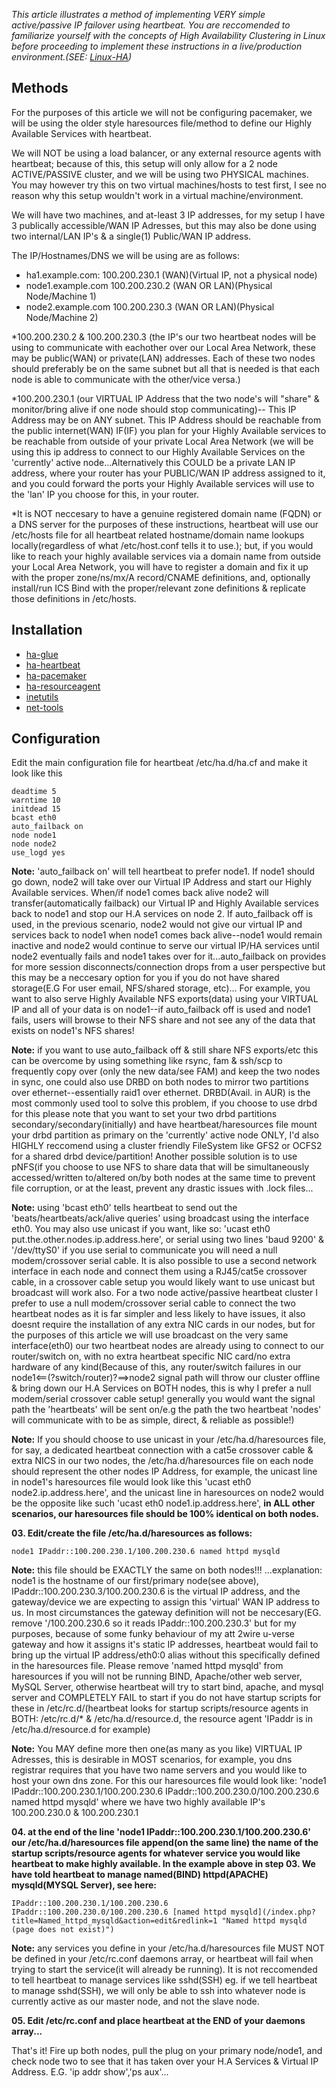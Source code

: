 _This article illustrates a method of implementing VERY simple active/passive IP failover using heartbeat. You are reccomended to familiarize yourself with the concepts of High Availability Clustering in Linux before proceeding to implement these instructions in a live/production environment.(SEE: [Linux-HA](http://www.linux-ha.org/wiki/Main_Page))_

## Methods

For the purposes of this article we will not be configuring pacemaker, we will be using the older style haresources file/method to define our Highly Available Services with heartbeat.

We will NOT be using a load balancer, or any external resource agents with heartbeat; because of this, this setup will only allow for a 2 node ACTIVE/PASSIVE cluster, and we will be using two PHYSICAL machines. You may however try this on two virtual machines/hosts to test first, I see no reason why this setup wouldn't work in a virtual machine/environment.

We will have two machines, and at-least 3 IP addresses, for my setup I have 3 publically accessible/WAN IP Adresses, but this may also be done using two internal/LAN IP's & a single(1) Public/WAN IP address.

The IP/Hostnames/DNS we will be using are as follows:

*   ha1.example.com: 100.200.230.1 (WAN)(Virtual IP, not a physical node)
*   node1.example.com 100.200.230.2 (WAN OR LAN)(Physical Node/Machine 1)
*   node2.example.com 100.200.230.3 (WAN OR LAN)(Physical Node/Machine 2)

*100.200.230.2 & 100.200.230.3 (the IP's our two heartbeat nodes will be using to communicate with eachother over our Local Area Network, these may be public(WAN) or private(LAN) addresses. Each of these two nodes should preferably be on the same subnet but all that is needed is that each node is able to communicate with the other/vice versa.)

*100.200.230.1 (our VIRTUAL IP Address that the two node's will "share" & monitor/bring alive if one node should stop communicating)-- This IP Address may be on ANY subnet. This IP Address should be reachable from the public internet(WAN) IF(IF) you plan for your Highly Available services to be reachable from outside of your private Local Area Network (we will be using this ip address to connect to our Highly Available Services on the 'currently' active node...Alternatively this COULD be a private LAN IP address, where your router has your PUBLIC/WAN IP address assigned to it, and you could forward the ports your Highly Available services will use to the 'lan' IP you choose for this, in your router.

*It is NOT neccesary to have a genuine registered domain name (FQDN) or a DNS server for the purposes of these instructions, heartbeat will use our /etc/hosts file for all heartbeat related hostname/domain name lookups locally(regardless of what /etc/host.conf tells it to use.); but, if you would like to reach your highly available services via a domain name from outside your Local Area Network, you will have to register a domain and fix it up with the proper zone/ns/mx/A record/CNAME definitions, and, optionally install/run ICS Bind with the proper/relevant zone definitions & replicate those definitions in /etc/hosts.

## Installation

*   [ha-glue](https://aur.archlinux.org/packages/ha-glue/)
*   [ha-heartbeat](https://aur.archlinux.org/packages/ha-heartbeat/)
*   [ha-pacemaker](https://aur.archlinux.org/packages/ha-pacemaker/)
*   [ha-resourceagent](https://aur.archlinux.org/packages/ha-resourceagent/)
*   [inetutils](https://www.archlinux.org/packages/?name=inetutils)
*   [net-tools](https://www.archlinux.org/packages/?name=net-tools)

## Configuration

Edit the main configuration file for heartbeat /etc/ha.d/ha.cf and make it look like this

```
deadtime 5
warntime 10
initdead 15
bcast eth0
auto_failback on
node node1
node node2
use_logd yes

```

**Note:** 'auto_failback on' will tell heartbeat to prefer node1\. If node1 should go down, node2 will take over our Virtual IP Address and start our Highly Available services. When/if node1 comes back alive node2 will transfer(automatically failback) our Virtual IP and Highly Available services back to node1 and stop our H.A services on node 2\. If auto_failback off is used, in the previous scenario, node2 would not give our virtual IP and services back to node1 when node1 comes back alive--node1 would remain inactive and node2 would continue to serve our virtual IP/HA services until node2 eventually fails and node1 takes over for it...auto_failback on provides for more session disconnects/connection drops from a user perspective but this may be a neccesary option for you if you do not have shared storage(E.G For user email, NFS/shared storage, etc)... For example, you want to also serve Highly Available NFS exports(data) using your VIRTUAL IP and all of your data is on node1--if auto_failback off is used and node1 fails, users will browse to their NFS share and not see any of the data that exists on node1's NFS shares!

**Note:** if you want to use auto_failback off & still share NFS exports/etc this can be overcome by using something like rsync, fam & ssh/scp to frequently copy over (only the new data/see FAM) and keep the two nodes in sync, one could also use DRBD on both nodes to mirror two partitions over ethernet--essentially raid1 over ethernet. DRBD(Avail. in AUR) is the most commonly used tool to solve this problem, if you choose to use drbd for this please note that you want to set your two drbd partitions secondary/secondary(initially) and have heartbeat/haresources file mount your drbd partition as primary on the 'currently' active node ONLY, I'd also HIGHLY reccomend using a cluster friendly FileSystem like GFS2 or OCFS2 for a shared drbd device/partition! Another possible solution is to use pNFS(if you choose to use NFS to share data that will be simultaneously accessed/written to/altered on/by both nodes at the same time to prevent file corruption, or at the least, prevent any drastic issues with .lock files...

**Note:** using 'bcast eth0' tells heartbeat to send out the 'beats/heartbeats/ack/alive queries' using broadcast using the interface eth0\. You may also use unicast if you want, like so: 'ucast eth0 put.the.other.nodes.ip.address.here', or serial using two lines 'baud 9200' & '/dev/ttyS0' if you use serial to communicate you will need a null modem/crossover serial cable. It is also possible to use a second network interface in each node and connect them using a RJ45/cat5e crossover cable, in a crossover cable setup you would likely want to use unicast but broadcast will work also. For a two node active/passive heartbeat cluster I prefer to use a null modem/crossover serial cable to connect the two heartbeat nodes as it is far simpler and less likely to have issues, it also doesnt require the installation of any extra NIC cards in our nodes, but for the purposes of this article we will use broadcast on the very same interface(eth0) our two heartbeat nodes are already using to connect to our router/switch on, with no extra heartbeat specific NIC card/no extra hardware of any kind(Because of this, any router/switch failures in our node1<==(?switch/router)?==>node2 signal path will throw our cluster offline & bring down our H.A Services on BOTH nodes, this is why I prefer a null modem/serial crossover cable setup! generally you would want the signal path the 'heartbeats' will be sent on/e.g the path the two heartbeat 'nodes' will communicate with to be as simple, direct, & reliable as possible!)

**Note:** If you should choose to use unicast in your /etc/ha.d/haresources file, for say, a dedicated heartbeat connection with a cat5e crossover cable & extra NICS in our two nodes, the /etc/ha.d/haresources file on each node should represent the other nodes IP Address, for example, the unicast line in node1's haresources file would look like this 'ucast eth0 node2.ip.address.here', and the unicast line in haresources on node2 would be the opposite like such 'ucast eth0 node1.ip.address.here', **in ALL other scenarios, our haresources file should be 100% identical on both nodes.**

**03\. Edit/create the file /etc/ha.d/haresources as follows:**

```
node1 IPaddr::100.200.230.1/100.200.230.6 named httpd mysqld

```

**Note:** this file should be EXACTLY the same on both nodes!!! ...explanation: node1 is the hostname of our first/primary node(see above), IPaddr::100.200.230.3/100.200.230.6 is the virtual IP address, and the gateway/device we are expecting to assign this 'virtual' WAN IP address to us. In most circumstances the gateway definition will not be neccesary(EG. remove '/100.200.230.6 so it reads IPaddr::100.200.230.3' but for my purposes, because of some funky behaviour of my att 2wire u-verse gateway and how it assigns it's static IP addresses, heartbeat would fail to bring up the virtual IP address/eth0:0 alias without this specifically defined in the haresources file. Please remove 'named httpd mysqld' from haresources if you will not be running BIND, Apache/other web server, MySQL Server, otherwise heartbeat will try to start bind, apache, and mysql server and COMPLETELY FAIL to start if you do not have startup scripts for these in /etc/rc.d/(heartbeat looks for startup scripts/resource agents in BOTH: /etc/rc.d/* & /etc/ha.d/resource.d, the resource agent 'IPaddr is in /etc/ha.d/resource.d for example)

**Note:** You MAY define more then one(as many as you like) VIRTUAL IP Adresses, this is desirable in MOST scenarios, for example, you dns registrar requires that you have two name servers and you would like to host your own dns zone. For this our haresources file would look like: 'node1 IPaddr::100.200.230.1/100.200.230.6 IPaddr::100.200.230.0/100.200.230.6 named httpd mysqld' where we have two highly available IP's 100.200.230.0 & 100.200.230.1

**04\. at the end of the line 'node1 IPaddr::100.200.230.1/100.200.230.6' our /etc/ha.d/haresources file append(on the same line) the name of the startup scripts/resource agents for whatever service you would like heartbeat to make highly available. In the example above in step 03\. We have told heartbeat to manage named(BIND) httpd(APACHE) mysqld(MYSQL Server), see here:**

```
IPaddr::100.200.230.1/100.200.230.6 IPaddr::100.200.230.0/100.200.230.6 [named httpd mysqld](/index.php?title=Named_httpd_mysqld&action=edit&redlink=1 "Named httpd mysqld (page does not exist)")

```

**Note:** any services you define in your /etc/ha.d/haresources file MUST NOT be defined in your /etc/rc.conf daemons array, or heartbeat will fail when trying to start the service(it will already be running). It is not reccomended to tell heartbeat to manage services like sshd(SSH) eg. if we tell heartbeat to manage sshd(SSH), we will only be able to ssh into whatever node is currently active as our master node, and not the slave node.

**05\. Edit /etc/rc.conf and place heartbeat at the END of your daemons array...**

That's it! Fire up both nodes, pull the plug on your primary node/node1, and check node two to see that it has taken over your H.A Services & Virtual IP Address. E.G. 'ip addr show','ps aux'...